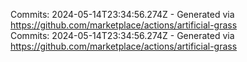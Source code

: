 Commits: 2024-05-14T23:34:56.274Z - Generated via https://github.com/marketplace/actions/artificial-grass
<br>
Commits: 2024-05-14T23:34:56.274Z - Generated via https://github.com/marketplace/actions/artificial-grass
<br>
